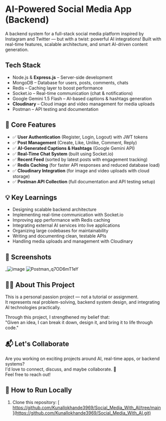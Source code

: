 # AI-Powered Social Media App (Backend)

A backend system for a full-stack social media platform inspired by Instagram and Twitter — but with a twist: powerful AI integrations! Built with real-time features, scalable architecture, and smart AI-driven content generation.

##  Tech Stack
   

- Node.js & **Express.js** – Server-side development
- MongoDB – Database for users, posts, comments, chats
- Redis – Caching layer to boost performance
- Socket.io – Real-time communication (chat & notifications)
- Google Gemini 1.5 Flash – AI-based captions & hashtags generation
- **Cloudinary** – Cloud image and video management for media uploads
- Postman – API testing and documentation

## 🔧 Core Features
      

- ✅ **User Authentication** (Register, Login, Logout) with JWT tokens
- ✅ **Post Management** (Create, Like, Unlike, Comment, Reply)
- ✅ **AI-Generated Captions & Hashtags** (Google Gemini API)
- ✅ **Real-Time Chat System** (built using Socket.io)
- ✅ **Recent Feed** (sorted by latest posts with engagement tracking)
- ✅ **Redis Caching** (for faster API responses and reduced database load)
- ✅ **Cloudinary Integration** (for image and video uploads with cloud storage)
- ✅ **Postman API Collection** (full documentation and API testing setup)

## 💡 Key Learnings
     

- Designing scalable backend architecture
- Implementing real-time communication with Socket.io
- Improving app performance with Redis caching
- Integrating external AI services into live applications
- Organizing large codebases for maintainability
- Writing and documenting clean, testable APIs
- Handling media uploads and management with Cloudinary

## 📸 Screenshots

_![image](https://github.com/user-attachments/assets/3574610c-e072-4ed3-81c5-32e0b30d27be)
![Postman_q7OD6mT1eY](https://github.com/user-attachments/assets/504d629e-d86b-4c30-bab0-cb05c3f70392)


## 👨‍💻 About This Project
     

This is a personal passion project — not a tutorial or assignment.  
It represents real problem-solving, backend system design, and integrating AI technologies practically.

Through this project, I strengthened my belief that:  
"Given an idea, I can break it down, design it, and bring it to life through code."

## 📬 Let's Collaborate


Are you working on exciting projects around AI, real-time apps, or backend systems?  
I'd love to connect, discuss, and maybe collaborate. 🚀  
Feel free to reach out!

## 📂 How to Run Locally

1. Clone this repository:
[ https://github.com/Kunallokhande3969/Social_Media_With_AI/tree/main](https://github.com/Kunallokhande3969/Social_Media_With_AI.git)

